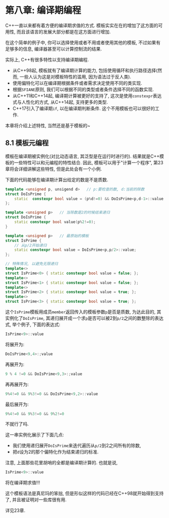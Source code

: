 # 第八章: 编译期编程



C++一直以来都有着方便的编译期求值的方式. 模板实实在在的增加了这方面的可用性, 而且该语言的发展大部分都是在这方面进行增加.

在这个简单的例子中, 你可以选择使用或者不用或者使用其他的模板, 不过如果有足够多的信息, 编译器甚至可以计算控制流的结果.

实际上, C++有很多特性以支持编译期编程.

- 从C++98起, 模板就有了编译期计算的能力, 包括使用循环和执行路径选择(然而, 一些人认为这是对模板特性的滥用, 因为语法过于反人类).
- 使用偏特化可以在编译期根据条件或者需求决定使用不同的类实现.
- 根据`SFIANE`原则, 我们可以根据不同的类型或者条件选择不同的函数实现.
- 从C++11和C++14起, 编译期计算被更好的支持了, 这次是使用`constexpr`表达式与人性化的方式, 从C++14起, 支持更多的类型.
- C++17引入了编译期`if`, 以在编译期判断条件. 这个不用模板也可以很好的工作. 

本章将介绍上述特性, 当然还是基于模板的~



## 8.1 模板元编程

模板在编译期被实例化(对比动态语言, 其泛型是在运行时进行的). 结果就是C++模板的一些特性可以和元编程的特性结合. 因此, 模板可以用于"计算一个程序", 第23章将会详细讲解这些特性, 但是此处会有一个小例.

下面的代码能够在编译期计算出给定的数是不是质数.

```cpp
template <unsigned p, unsigend d>	// p:要检查的数, d:当前的除数
struct DoIsPrime {
    static  constexpr bool value = (p%d!=0)	&& DoIsPrime<p,d-1>::value;
};

template <unsigned p>	// 当除数是2的时候结束递归
struct DoIsPrime {
    static constexpr bool value(p%2!=0);
}

template <unsigned p>	// 最原始的模板
struct IsPrime {
    // 从p/2开始递归
    static constexpr bool value = DoIsPrime<p,p/2>::value;
};

// 特殊情况, 以避免无限递归
template<>
struct IsPrime<0> { static constexpr bool value = false; };
template<>
struct IsPrime<1> { static constexpr bool value = false; };
template<>
struct IsPrime<2> { static constexpr bool value = true; };
template<>
struct IsPrime<3> { static constexpr bool value = true; };
```

这个`IsPrime`模板用成员`member`返回传入的模板参数`p`是否是质数, 为达此目的, 其实例化了`DoIsPrime`, 其递归展开成一个求`p`是否可以被2到`p/2`之间的数整除的表达式, 举个例子, 下面的表达式:

```cpp
IsPrime<9>::value
```

将展开为:

```cpp
DoIsPrime<9,4>:;value
```

再展开为:

```cpp
9 % 4 !=0 && DoIsPrime<9,3>:;value
```

再再展开为:

```cpp
9%4!=0 && 9%3!=0 && DoIsPrime<9,2>::value
```

最后展开为:

```cpp
9%4!=0 && 9%3!=0 && 9%2!=0 
```

不就行了吗.

这一串实例化展示了下面几点:

- 我们使用递归展开`DoIsPrime`来迭代遍历从`p/2`到2之间所有的除数, 
- 把`d`设为2的那个偏特化作为结束递归的标准.

注意, 上面那些花里胡哨的全都是编译期计算的. 也就是说, 

```cpp
IsPrime<9>::value
```

将在编译期求值!!!

这个模板语法是真尼玛的笨拙, 但是形似这样的代码已经在C++98就开始得到支持了, 并且被证明对一些库很有用.

详见23章.

